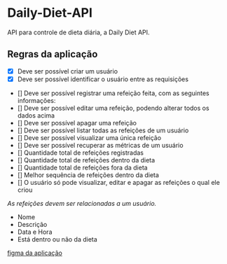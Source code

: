 # Daily-Diet-API
API para controle de dieta diária, a Daily Diet API.


## Regras da aplicação

- [x] Deve ser possível criar um usuário
- [x] Deve ser possível identificar o usuário entre as requisições
- [] Deve ser possível registrar uma refeição feita, com as seguintes informações:
- [] Deve ser possível editar uma refeição, podendo alterar todos os dados acima
- [] Deve ser possível apagar uma refeição
- [] Deve ser possível listar todas as refeições de um usuário
- [] Deve ser possível visualizar uma única refeição
- [] Deve ser possível recuperar as métricas de um usuário
- [] Quantidade total de refeições registradas
- [] Quantidade total de refeições dentro da dieta
- [] Quantidade total de refeições fora da dieta
- [] Melhor sequência de refeições dentro da dieta
- [] O usuário só pode visualizar, editar e apagar as refeições o qual ele criou



*As refeições devem ser relacionadas a um usuário.*

- Nome
- Descrição
- Data e Hora
- Está dentro ou não da dieta


[figma da aplicação](https://www.figma.com/file/VDgyZdXmqmmPQc5zlUMsiH/Daily-Diet-%E2%80%A2-Desafio-React-Native-(Community)?type=design&node-id=0-1&mode=design&t=aKh8tchYbch29scj-0)
